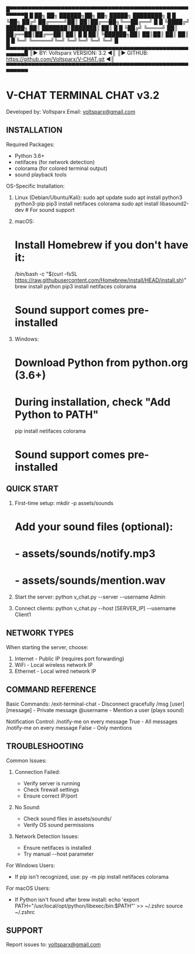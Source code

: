 █▀▀▀▀▀▀▀▀▀▀▀▀▀▀▀▀▀▀▀▀▀▀▀▀▀▀▀▀▀▀▀▀▀▀▀▀▀▀▀▀▀▀▀▀▀▀▀▀▀▀▀▀▀▀█
█  ██╗   ██╗         ██████╗██╗  ██╗ █████╗ ████████╗  █
█  ╚██╗ ██╔╝        ██╔════╝██║  ██║██╔══██╗╚══██╔══╝  █
█   ╚████╔╝ █████╗  ██║     ███████║███████║   ██║     █
█    ╚██╔╝  ╚════╝  ██║     ██╔══██║██╔══██║   ██║     █
█     ██║           ╚██████╗██║  ██║██║  ██║   ██║     █
█     ╚═╝            ╚═════╝╚═╝  ╚═╝╚═╝  ╚═╝   ╚═╝     █
█▄▄▄▄▄▄▄▄▄▄▄▄▄▄▄▄▄▄▄▄▄▄▄▄▄▄▄▄▄▄▄▄▄▄▄▄▄▄▄▄▄▄▄▄▄▄▄▄▄▄▄▄▄▄█
║► BY: Voltsparx                         VERSION: 3.2 ◄║
║► GITHUB: https://github.com/Voltsparx/V-CHAT.git    ◄║
▀▀▀▀▀▀▀▀▀▀▀▀▀▀▀▀▀▀▀▀▀▀▀▀▀▀▀▀▀▀▀▀▀▀▀▀▀▀▀▀▀▀▀▀▀▀▀▀▀▀▀▀▀▀▀▀

V-CHAT TERMINAL CHAT v3.2
=============================

Developed by: Voltsparx
Email: voltsparx@gmail.com

INSTALLATION
------------

Required Packages:
- Python 3.6+
- netifaces (for network detection)
- colorama (for colored terminal output)
- sound playback tools

OS-Specific Installation:

1. Linux (Debian/Ubuntu/Kali):
   sudo apt update
   sudo apt install python3 python3-pip
   pip3 install netifaces colorama
   sudo apt install libasound2-dev  # For sound support

2. macOS:
   # Install Homebrew if you don't have it:
   /bin/bash -c "$(curl -fsSL https://raw.githubusercontent.com/Homebrew/install/HEAD/install.sh)"
   brew install python
   pip3 install netifaces colorama
   # Sound support comes pre-installed

3. Windows:
   # Download Python from python.org (3.6+)
   # During installation, check "Add Python to PATH"
   pip install netifaces colorama
   # Sound support comes pre-installed

QUICK START
-----------

1. First-time setup:
   mkdir -p assets/sounds
   # Add your sound files (optional):
   # - assets/sounds/notify.mp3
   # - assets/sounds/mention.wav

2. Start the server:
   python v_chat.py --server --username Admin

3. Connect clients:
   python v_chat.py --host [SERVER_IP] --username Client1

NETWORK TYPES
-------------
When starting the server, choose:
1. Internet - Public IP (requires port forwarding)
2. WiFi - Local wireless network IP
3. Ethernet - Local wired network IP

COMMAND REFERENCE
-----------------

Basic Commands:
/exit-terminal-chat - Disconnect gracefully
/msg [user] [message] - Private message
@username - Mention a user (plays sound)

Notification Control:
/notify-me on every message True - All messages
/notify-me on every message False - Only mentions

TROUBLESHOOTING
---------------

Common Issues:

1. Connection Failed:
   - Verify server is running
   - Check firewall settings
   - Ensure correct IP/port

2. No Sound:
   - Check sound files in assets/sounds/
   - Verify OS sound permissions

3. Network Detection Issues:
   - Ensure netifaces is installed
   - Try manual --host parameter

For Windows Users:
- If pip isn't recognized, use:
  py -m pip install netifaces colorama

For macOS Users:
- If Python isn't found after brew install:
  echo 'export PATH="/usr/local/opt/python/libexec/bin:$PATH"' >> ~/.zshrc
  source ~/.zshrc

SUPPORT
-------
Report issues to: voltsparx@gmail.com
